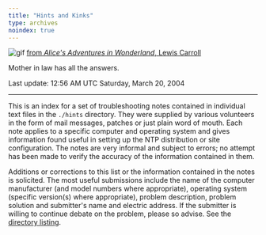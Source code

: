 ```yaml
---
title: "Hints and Kinks"
type: archives
noindex: true
---
```


![gif](/archives/pic/alice35.gif) [from _Alice's Adventures in Wonderland_, Lewis Carroll](/reflib/pictures/)

Mother in law has all the answers.

Last update: 12:56 AM UTC Saturday, March 20, 2004

* * *

This is an index for a set of troubleshooting notes contained in individual text files in the <code>./hints</code> directory. They were supplied by various volunteers in the form of mail messages, patches or just plain word of mouth. Each note applies to a specific computer and operating system and gives information found useful in setting up the NTP distribution or site configuration. The notes are very informal and subject to errors; no attempt has been made to verify the accuracy of the information contained in them.

Additions or corrections to this list or the information contained in the notes is solicited. The most useful submissions include the name of the computer manufacturer (and model numbers where appropriate), operating system (specific version(s) where appropriate), problem description, problem solution and submitter's name and electric address. If the submitter is willing to continue debate on the problem, please so advise. See the [directory listing](/archives/hints/toc/).